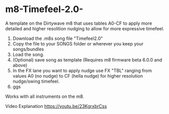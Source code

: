 # m8-Timefeel-2.0-
A template on the Dirtywave m8 that uses tables A0-CF to apply more detailed and higher resolition nudging to allow for more expressive timefeel.


1. Download the .m8s song file "Timefeel2.0"
2. Copy the file to your SONGS folder or wherever you keep your songs/bundles
3. Load the song.
4. (Optional) save song as template (Requires m8 firmware beta 6.0.0 and above) 
5. In the FX lane you want to apply nudge use FX "TBL" ranging from values A0 (no nudge) to CF (hella nudge) for higher resolution nudge/swing timefeel.
6. ggs

Works with all instruments on the m8. 

Video Explanation https://youtu.be/23KgrxbrCss


